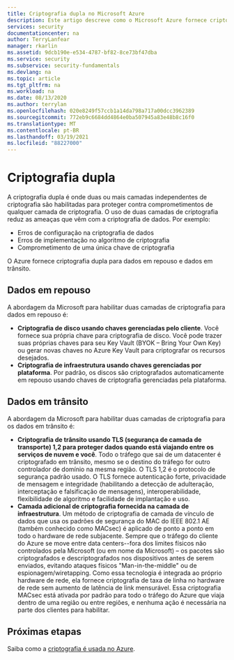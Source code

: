 ```yaml
---
title: Criptografia dupla no Microsoft Azure
description: Este artigo descreve como o Microsoft Azure fornece criptografia dupla para dados em repouso e dados em trânsito.
services: security
documentationcenter: na
author: TerryLanfear
manager: rkarlin
ms.assetid: 9dcb190e-e534-4787-bf82-8ce73bf47dba
ms.service: security
ms.subservice: security-fundamentals
ms.devlang: na
ms.topic: article
ms.tgt_pltfrm: na
ms.workload: na
ms.date: 08/13/2020
ms.author: terrylan
ms.openlocfilehash: 020e8249f57ccb1a14da798a717a00dcc3962389
ms.sourcegitcommit: 772eb9c6684dd4864e0ba507945a83e48b8c16f0
ms.translationtype: MT
ms.contentlocale: pt-BR
ms.lasthandoff: 03/19/2021
ms.locfileid: "88227000"
---
```

# <a name="double-encryption"></a>Criptografia dupla
A criptografia dupla é onde duas ou mais camadas independentes de criptografia são habilitadas para proteger contra comprometimentos de qualquer camada de criptografia. O uso de duas camadas de criptografia reduz as ameaças que vêm com a criptografia de dados. Por exemplo:

- Erros de configuração na criptografia de dados
- Erros de implementação no algoritmo de criptografia
- Comprometimento de uma única chave de criptografia

O Azure fornece criptografia dupla para dados em repouso e dados em trânsito.

## <a name="data-at-rest"></a>Dados em repouso
A abordagem da Microsoft para habilitar duas camadas de criptografia para dados em repouso é:

- **Criptografia de disco usando chaves gerenciadas pelo cliente**. Você fornece sua própria chave para criptografia de disco. Você pode trazer suas próprias chaves para seu Key Vault (BYOK – Bring Your Own Key) ou gerar novas chaves no Azure Key Vault para criptografar os recursos desejados.
- **Criptografia de infraestrutura usando chaves gerenciadas por plataforma**.  Por padrão, os discos são criptografados automaticamente em repouso usando chaves de criptografia gerenciadas pela plataforma.

## <a name="data-in-transit"></a>Dados em trânsito
A abordagem da Microsoft para habilitar duas camadas de criptografia para os dados em trânsito é:

- **Criptografia de trânsito usando TLS (segurança de camada de transporte) 1,2 para proteger dados quando está viajando entre os serviços de nuvem e você**. Todo o tráfego que sai de um datacenter é criptografado em trânsito, mesmo se o destino do tráfego for outro controlador de domínio na mesma região. O TLS 1,2 é o protocolo de segurança padrão usado. O TLS fornece autenticação forte, privacidade de mensagem e integridade (habilitando a detecção de adulteração, interceptação e falsificação de mensagens), interoperabilidade, flexibilidade de algoritmo e facilidade de implantação e uso.
- **Camada adicional de criptografia fornecida na camada de infraestrutura**. Um método de criptografia de camada de vínculo de dados que usa os padrões de segurança do MAC do IEEE 802.1 AE (também conhecido como MACsec) é aplicado de ponto a ponto em todo o hardware de rede subjacente. Sempre que o tráfego do cliente do Azure se move entre data centers--fora dos limites físicos não controlados pela Microsoft (ou em nome da Microsoft) – os pacotes são criptografados e descriptografados nos dispositivos antes de serem enviados, evitando ataques físicos "Man-in-the-middle" ou de espionagem/wiretapping. Como essa tecnologia é integrada ao próprio hardware de rede, ela fornece criptografia de taxa de linha no hardware de rede sem aumento de latência de link mensurável. Essa criptografia MACsec está ativada por padrão para todo o tráfego do Azure que viaja dentro de uma região ou entre regiões, e nenhuma ação é necessária na parte dos clientes para habilitar.

## <a name="next-steps"></a>Próximas etapas
Saiba como a [criptografia é usada no Azure](encryption-overview.md).
